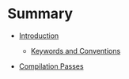 # Summary

- [Introduction](./introduction/introduction.md)

  - [Keywords and Conventions](./introduction/keywords.md)

- [Compilation Passes](./passes/passes.md)
